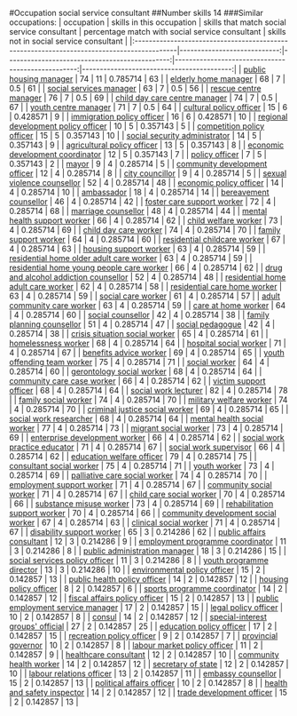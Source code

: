 #Occupation social service consultant
##Number skills 14
###Similar occupations:
| occupation                                                                                |   skills in this occupation |   skills that match social service consultant |   percentage match with social service consultant |   skills not in social service consultant |
|:------------------------------------------------------------------------------------------|----------------------------:|----------------------------------------------:|--------------------------------------------------:|------------------------------------------:|
| [public housing manager](public_housing_manager.md)                                       |                          74 |                                            11 |                                          0.785714 |                                        63 |
| [elderly home manager](elderly_home_manager.md)                                           |                          68 |                                             7 |                                          0.5      |                                        61 |
| [social services manager](social_services_manager.md)                                     |                          63 |                                             7 |                                          0.5      |                                        56 |
| [rescue centre manager](rescue_centre_manager.md)                                         |                          76 |                                             7 |                                          0.5      |                                        69 |
| [child day care centre manager](child_day_care_centre_manager.md)                         |                          74 |                                             7 |                                          0.5      |                                        67 |
| [youth centre manager](youth_centre_manager.md)                                           |                          71 |                                             7 |                                          0.5      |                                        64 |
| [cultural policy officer](cultural_policy_officer.md)                                     |                          15 |                                             6 |                                          0.428571 |                                         9 |
| [immigration policy officer](immigration_policy_officer.md)                               |                          16 |                                             6 |                                          0.428571 |                                        10 |
| [regional development policy officer](regional_development_policy_officer.md)             |                          10 |                                             5 |                                          0.357143 |                                         5 |
| [competition policy officer](competition_policy_officer.md)                               |                          15 |                                             5 |                                          0.357143 |                                        10 |
| [social security administrator](social_security_administrator.md)                         |                          14 |                                             5 |                                          0.357143 |                                         9 |
| [agricultural policy officer](agricultural_policy_officer.md)                             |                          13 |                                             5 |                                          0.357143 |                                         8 |
| [economic development coordinator](economic_development_coordinator.md)                   |                          12 |                                             5 |                                          0.357143 |                                         7 |
| [policy officer](policy_officer.md)                                                       |                           7 |                                             5 |                                          0.357143 |                                         2 |
| [mayor](mayor.md)                                                                         |                           9 |                                             4 |                                          0.285714 |                                         5 |
| [community development officer](community_development_officer.md)                         |                          12 |                                             4 |                                          0.285714 |                                         8 |
| [city councillor](city_councillor.md)                                                     |                           9 |                                             4 |                                          0.285714 |                                         5 |
| [sexual violence counsellor](sexual_violence_counsellor.md)                               |                          52 |                                             4 |                                          0.285714 |                                        48 |
| [economic policy officer](economic_policy_officer.md)                                     |                          14 |                                             4 |                                          0.285714 |                                        10 |
| [ambassador](ambassador.md)                                                               |                          18 |                                             4 |                                          0.285714 |                                        14 |
| [bereavement counsellor](bereavement_counsellor.md)                                       |                          46 |                                             4 |                                          0.285714 |                                        42 |
| [foster care support worker](foster_care_support_worker.md)                               |                          72 |                                             4 |                                          0.285714 |                                        68 |
| [marriage counsellor](marriage_counsellor.md)                                             |                          48 |                                             4 |                                          0.285714 |                                        44 |
| [mental health support worker](mental_health_support_worker.md)                           |                          66 |                                             4 |                                          0.285714 |                                        62 |
| [child welfare worker](child_welfare_worker.md)                                           |                          73 |                                             4 |                                          0.285714 |                                        69 |
| [child day care worker](child_day_care_worker.md)                                         |                          74 |                                             4 |                                          0.285714 |                                        70 |
| [family support worker](family_support_worker.md)                                         |                          64 |                                             4 |                                          0.285714 |                                        60 |
| [residential childcare worker](residential_childcare_worker.md)                           |                          67 |                                             4 |                                          0.285714 |                                        63 |
| [housing support worker](housing_support_worker.md)                                       |                          63 |                                             4 |                                          0.285714 |                                        59 |
| [residential home older adult care worker](residential_home_older_adult_care_worker.md)   |                          63 |                                             4 |                                          0.285714 |                                        59 |
| [residential home young people care worker](residential_home_young_people_care_worker.md) |                          66 |                                             4 |                                          0.285714 |                                        62 |
| [drug and alcohol addiction counsellor](drug_and_alcohol_addiction_counsellor.md)         |                          52 |                                             4 |                                          0.285714 |                                        48 |
| [residential home adult care worker](residential_home_adult_care_worker.md)               |                          62 |                                             4 |                                          0.285714 |                                        58 |
| [residential care home worker](residential_care_home_worker.md)                           |                          63 |                                             4 |                                          0.285714 |                                        59 |
| [social care worker](social_care_worker.md)                                               |                          61 |                                             4 |                                          0.285714 |                                        57 |
| [adult community care worker](adult_community_care_worker.md)                             |                          63 |                                             4 |                                          0.285714 |                                        59 |
| [care at home worker](care_at_home_worker.md)                                             |                          64 |                                             4 |                                          0.285714 |                                        60 |
| [social counsellor](social_counsellor.md)                                                 |                          42 |                                             4 |                                          0.285714 |                                        38 |
| [family planning counsellor](family_planning_counsellor.md)                               |                          51 |                                             4 |                                          0.285714 |                                        47 |
| [social pedagogue](social_pedagogue.md)                                                   |                          42 |                                             4 |                                          0.285714 |                                        38 |
| [crisis situation social worker](crisis_situation_social_worker.md)                       |                          65 |                                             4 |                                          0.285714 |                                        61 |
| [homelessness worker](homelessness_worker.md)                                             |                          68 |                                             4 |                                          0.285714 |                                        64 |
| [hospital social worker](hospital_social_worker.md)                                       |                          71 |                                             4 |                                          0.285714 |                                        67 |
| [benefits advice worker](benefits_advice_worker.md)                                       |                          69 |                                             4 |                                          0.285714 |                                        65 |
| [youth offending team worker](youth_offending_team_worker.md)                             |                          75 |                                             4 |                                          0.285714 |                                        71 |
| [social worker](social_worker.md)                                                         |                          64 |                                             4 |                                          0.285714 |                                        60 |
| [gerontology social worker](gerontology_social_worker.md)                                 |                          68 |                                             4 |                                          0.285714 |                                        64 |
| [community care case worker](community_care_case_worker.md)                               |                          66 |                                             4 |                                          0.285714 |                                        62 |
| [victim support officer](victim_support_officer.md)                                       |                          68 |                                             4 |                                          0.285714 |                                        64 |
| [social work lecturer](social_work_lecturer.md)                                           |                          82 |                                             4 |                                          0.285714 |                                        78 |
| [family social worker](family_social_worker.md)                                           |                          74 |                                             4 |                                          0.285714 |                                        70 |
| [military welfare worker](military_welfare_worker.md)                                     |                          74 |                                             4 |                                          0.285714 |                                        70 |
| [criminal justice social worker](criminal_justice_social_worker.md)                       |                          69 |                                             4 |                                          0.285714 |                                        65 |
| [social work researcher](social_work_researcher.md)                                       |                          68 |                                             4 |                                          0.285714 |                                        64 |
| [mental health social worker](mental_health_social_worker.md)                             |                          77 |                                             4 |                                          0.285714 |                                        73 |
| [migrant social worker](migrant_social_worker.md)                                         |                          73 |                                             4 |                                          0.285714 |                                        69 |
| [enterprise development worker](enterprise_development_worker.md)                         |                          66 |                                             4 |                                          0.285714 |                                        62 |
| [social work practice educator](social_work_practice_educator.md)                         |                          71 |                                             4 |                                          0.285714 |                                        67 |
| [social work supervisor](social_work_supervisor.md)                                       |                          66 |                                             4 |                                          0.285714 |                                        62 |
| [education welfare officer](education_welfare_officer.md)                                 |                          79 |                                             4 |                                          0.285714 |                                        75 |
| [consultant social worker](consultant_social_worker.md)                                   |                          75 |                                             4 |                                          0.285714 |                                        71 |
| [youth worker](youth_worker.md)                                                           |                          73 |                                             4 |                                          0.285714 |                                        69 |
| [palliative care social worker](palliative_care_social_worker.md)                         |                          74 |                                             4 |                                          0.285714 |                                        70 |
| [employment support worker](employment_support_worker.md)                                 |                          71 |                                             4 |                                          0.285714 |                                        67 |
| [community social worker](community_social_worker.md)                                     |                          71 |                                             4 |                                          0.285714 |                                        67 |
| [child care social worker](child_care_social_worker.md)                                   |                          70 |                                             4 |                                          0.285714 |                                        66 |
| [substance misuse worker](substance_misuse_worker.md)                                     |                          73 |                                             4 |                                          0.285714 |                                        69 |
| [rehabilitation support worker](rehabilitation_support_worker.md)                         |                          70 |                                             4 |                                          0.285714 |                                        66 |
| [community development social worker](community_development_social_worker.md)             |                          67 |                                             4 |                                          0.285714 |                                        63 |
| [clinical social worker](clinical_social_worker.md)                                       |                          71 |                                             4 |                                          0.285714 |                                        67 |
| [disability support worker](disability_support_worker.md)                                 |                          65 |                                             3 |                                          0.214286 |                                        62 |
| [public affairs consultant](public_affairs_consultant.md)                                 |                          12 |                                             3 |                                          0.214286 |                                         9 |
| [employment programme coordinator](employment_programme_coordinator.md)                   |                          11 |                                             3 |                                          0.214286 |                                         8 |
| [public administration manager](public_administration_manager.md)                         |                          18 |                                             3 |                                          0.214286 |                                        15 |
| [social services policy officer](social_services_policy_officer.md)                       |                          11 |                                             3 |                                          0.214286 |                                         8 |
| [youth programme director](youth_programme_director.md)                                   |                          13 |                                             3 |                                          0.214286 |                                        10 |
| [environmental policy officer](environmental_policy_officer.md)                           |                          15 |                                             2 |                                          0.142857 |                                        13 |
| [public health policy officer](public_health_policy_officer.md)                           |                          14 |                                             2 |                                          0.142857 |                                        12 |
| [housing policy officer](housing_policy_officer.md)                                       |                           8 |                                             2 |                                          0.142857 |                                         6 |
| [sports programme coordinator](sports_programme_coordinator.md)                           |                          14 |                                             2 |                                          0.142857 |                                        12 |
| [fiscal affairs policy officer](fiscal_affairs_policy_officer.md)                         |                          15 |                                             2 |                                          0.142857 |                                        13 |
| [public employment service manager](public_employment_service_manager.md)                 |                          17 |                                             2 |                                          0.142857 |                                        15 |
| [legal policy officer](legal_policy_officer.md)                                           |                          10 |                                             2 |                                          0.142857 |                                         8 |
| [consul](consul.md)                                                                       |                          14 |                                             2 |                                          0.142857 |                                        12 |
| [special-interest groups' official](special-interest_groups'_official.md)                 |                          27 |                                             2 |                                          0.142857 |                                        25 |
| [education policy officer](education_policy_officer.md)                                   |                          17 |                                             2 |                                          0.142857 |                                        15 |
| [recreation policy officer](recreation_policy_officer.md)                                 |                           9 |                                             2 |                                          0.142857 |                                         7 |
| [provincial governor](provincial_governor.md)                                             |                          10 |                                             2 |                                          0.142857 |                                         8 |
| [labour market policy officer](labour_market_policy_officer.md)                           |                          11 |                                             2 |                                          0.142857 |                                         9 |
| [healthcare consultant](healthcare_consultant.md)                                         |                          12 |                                             2 |                                          0.142857 |                                        10 |
| [community health worker](community_health_worker.md)                                     |                          14 |                                             2 |                                          0.142857 |                                        12 |
| [secretary of state](secretary_of_state.md)                                               |                          12 |                                             2 |                                          0.142857 |                                        10 |
| [labour relations officer](labour_relations_officer.md)                                   |                          13 |                                             2 |                                          0.142857 |                                        11 |
| [embassy counsellor](embassy_counsellor.md)                                               |                          15 |                                             2 |                                          0.142857 |                                        13 |
| [political affairs officer](political_affairs_officer.md)                                 |                          10 |                                             2 |                                          0.142857 |                                         8 |
| [health and safety inspector](health_and_safety_inspector.md)                             |                          14 |                                             2 |                                          0.142857 |                                        12 |
| [trade development officer](trade_development_officer.md)                                 |                          15 |                                             2 |                                          0.142857 |                                        13 |
